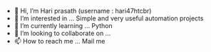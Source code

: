 - 👋 Hi, I’m Hari prasath (username : hari47htcbr)
- 👀 I’m interested in ... Simple and very useful automation projects
- 🌱 I’m currently learning ... Python
- 💞️ I’m looking to collaborate on ... 
- 📫 How to reach me ... Mail me

<!---
hari47htcbr/hari47htcbr is a ✨ special ✨ repository because its `README.md` (this file) appears on your GitHub profile.
You can click the Preview link to take a look at your changes.
--->
